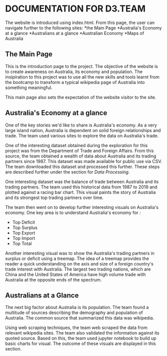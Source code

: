 # DOCUMENTATION FOR D3.TEAM
The website is introduced using index.html. From this page, the user can navigate further to the following sites:
  *the Main Page
  *Australia's Economy at a glance
  *Australians at a glance
  *Australian Economy
  *Maps of Australia

## The Main Page
This is the introduction page to the project. The objective of the website is to create awareness on Australia, its economy and population. The insipiration to this project was to use all the new skills and tools learnt from the bootcamp to transform a typical wikipedia page of Australia into something meaningful. 

This main page also sets the expectation of the website visitor to the site. 

## Australia's Economy at a glance
One of the key stories we'd like to share is Australia's economy. As a very large island nation, Australia is dependent on solid foreign relationships and trade. The team used various sites to explore the data on Australia's trade. 

One of the interesting dataset obtained during the exploration for this project was from the Department of Trade and Foreign Affairs. From this source, the team obtained a wealth of data about Australia and its trading partners since 1987. This dataset was made available for public use via CSV. The team downloaded this dataset and processed this further. These steps are described further under the section for *Data Processing*. 

One interesting dataset was the balance of trade between Australia and its trading partners. The team used this historical data from 1987 to 2019 and plotted against a racing bar chart. This visual paints the story of Australia and its strongest top trading partners over time. 

The team then went on to develop further interesting visuals on Australia's economy. One key area is to understand Australia's economy for : 
- Top Deficit
- Top Surplus
- Top Export
- Top Import
- Top Total

Another interesting visual was to show the Australia's trading partners in surplus or deficit using a treemap. The idea of a treemap provides the reader a quick understanding on the axis and size of a foreign country's trade interest with Australia. The largest two trading nations, which are China and the United States of America have high volume trade with Australia at the opposite ends of the spectrum. 


## Australians at a Glance

The next big factor about Australia is its population. The team found a multitude of sources describing the demography and population of Australia. The common source that summarized this data was wikipedia. 

Using web scraping techniques, the team web scraped the data from relevant wikipedia sites. The team also validated the information against its quoted source. Based on this, the team used jupyter notebook to build up basic charts for visual. The outcome of these visuals are displayed in this section. 

## 




